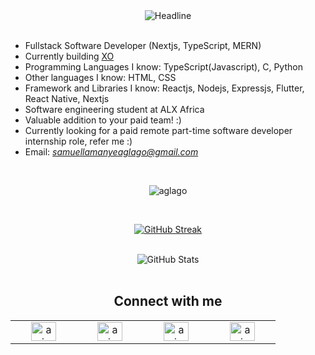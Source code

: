 <div align="center">
  <img src="https://readme-typing-svg.herokuapp.com?color=139ae1&size=32&center=true&vCenter=true&width=600&height=50&lines=Fullstack+Software+Developer;Neuroscience+Enthusiast" alt="Headline" />
</div>

<br>

- Fullstack Software Developer (Nextjs, TypeScript, MERN)
- Currently building [XO](https://xotoys.vercel.app)
- Programming Languages I know: TypeScript(Javascript), C, Python
- Other languages I know: HTML, CSS
- Framework and Libraries I know: Reactjs, Nodejs, Expressjs, Flutter, React Native, Nextjs
- Software engineering student at ALX Africa
- Valuable addition to your paid team! :)
- Currently looking for a paid remote part-time software developer internship role, refer me :)
- Email: *samuellamanyeaglago@gmail.com*

<br>

<p align="center">
   <img align="center" src="https://github-readme-stats.vercel.app/api/top-langs?username=aglago&show_icons=true&locale=en&layout=compact" alt="aglago" />
</p>

<br>

<div align="center">
  
  [![GitHub Streak](https://streak-stats.demolab.com/?user=aglago)](https://git.io/streak-stats)
</div>

<br>

<div align="center">
    <img src="https://github-readme-stats.vercel.app/api?username=aglago&show_icons=true" alt="GitHub Stats" />
</div>

<br>

<h2 align="center"> Connect with me </h2>
<table align="center">
   <tr>
      <td align="center" width="90">
         <a href="https://twitter.com/ami_aglago" target="blank"><img align="center" src="https://raw.githubusercontent.com/rahuldkjain/github-profile-readme-generator/master/src/images/icons/Social/twitter.svg" alt="ami_aglago" height="30" width="40" /></a>
      </td>
      <td align="center" width="90">
         <a href="https://www.linkedin.com/in/aglago" target="blank"><img align="center" src="https://raw.githubusercontent.com/rahuldkjain/github-profile-readme-generator/master/src/images/icons/Social/linked-in-alt.svg" alt="ami_aglago" height="30" width="40" /></a>
      </td>
      <td align="center" width="90">
         <a href="https://www.instagram.com/ami_aglago" target="_blank"><img align="center" src="https://raw.githubusercontent.com/rahuldkjain/github-profile-readme-generator/master/src/images/icons/Social/instagram.svg" alt="ami_aglago" height="30" width="40" /></a>
      </td>
      <td align="center" width="90">
         <a href="https://wa.me/233509581027?text=Hello%20Samuella," target="blank"><img align="center" src="https://raw.githubusercontent.com/rahuldkjain/github-profile-readme-generator/master/src/images/icons/Social/whatsapp.svg" alt="ami_aglago" height="30" width="40" /></a>
      </td>
   </tr>
</table>
